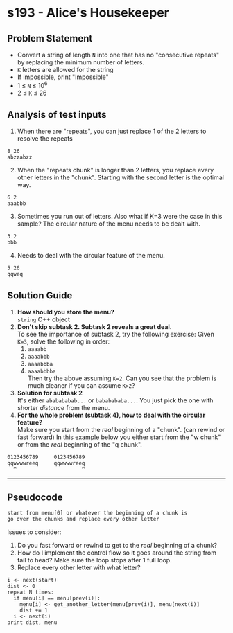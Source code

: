 # s193 - Alice's Housekeeper
## Problem Statement
- Convert a string of length `N` into one that has no "consecutive repeats" by replacing the minimum number of letters.
- `K` letters are allowed for the string
- If impossible, print "Impossible"
- 1 ≤ `N` ≤ 10<sup>6</sup>
- 2 ≤ `K` ≤ 26

## Analysis of test inputs
1. When there are "repeats", you can just replace 1 of the 2 letters to resolve the repeats<br>
```
8 26
abzzabzz
```
2. When the "repeats chunk" is longer than 2 letters, you replace every other letters in the "chunk". Starting with the second letter is the optimal way.<br>
```
6 2
aaabbb
```
3. Sometimes you run out of letters. Also what if K=3 were the case in this sample? The circular nature of the menu needs to be dealt with.<br>
```
3 2
bbb
```
4. Needs to deal with the circular feature of the menu.<br>
```
5 26
qqweq
```

## Solution Guide
1. **How should you store the menu?**<br>
`string` C++ object
2. **Don't skip subtask 2. Subtask 2 reveals a great deal.**<br>
To see the importance of subtask 2, try the following exercise:
Given `K=3`, solve the following in order:
    1. `aaaabb`
    2. `aaaabbb`
    3. `aaaabbba`
    4. `aaaabbbba`<br>
Then try the above assuming `K=2`. Can you see that the problem is much cleaner if you can assume `K>2`?
3. **Solution for subtask 2**<br>
It's either `ababababab...` or `bababababa...`. You just pick the one with shorter *distance* from the menu. 
4. **For the whole problem (subtask 4), how to deal with the circular feature?**<br>
Make sure you start from the *real* beginning of a "chunk". (can rewind or fast forward)
In this example below you either start from the "w chunk" or from the *real* beginning of the "q chunk".
```
0123456789     0123456789
qqwwwwreeq     qqwwwwreeq
  ^                     ^
```
---
## Pseudocode
```
start from menu[0] or whatever the beginning of a chunk is
go over the chunks and replace every other letter
```
Issues to consider:
1. Do you fast forward or rewind to get to the *real* beginning of a chunk?
2. How do I implement the control flow so it goes around the string from tail to head? Make sure the loop stops after 1 full loop.
3. Replace every other letter with what letter?
```
i <- next(start)
dist <- 0
repeat N times:
  if menu[i] == menu[prev(i)]:
    menu[i] <- get_another_letter(menu[prev(i)], menu[next(i)]
    dist += 1
  i <- next(i)
print dist, menu
```
